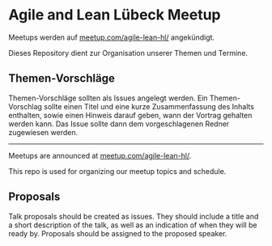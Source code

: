# Agile and Lean Lübeck Meetup

Meetups werden auf [meetup.com/agile-lean-hl/](https://www.meetup.com/agile-lean-hl/) angekündigt.

Dieses Repository dient zur Organisation unserer Themen und Termine.

## Themen-Vorschläge

Themen-Vorschläge sollten als Issues angelegt werden. Ein Themen-Vorschlag sollte einen Titel und
eine kurze Zusammenfassung des Inhalts enthalten, sowie einen Hinweis darauf geben, wann der Vortrag
gehalten werden kann. Das Issue sollte dann dem vorgeschlagenen Redner zugewiesen werden.

---

Meetups are announced at [meetup.com/agile-lean-hl/](https://www.meetup.com/agile-lean-hl/).

This repo is used for organizing our meetup topics and schedule.

## Proposals

Talk proposals should be created as issues. They should include a title and a short description of
the talk, as well as an indication of when they will be ready by. Proposals should be assigned to
the proposed speaker.
